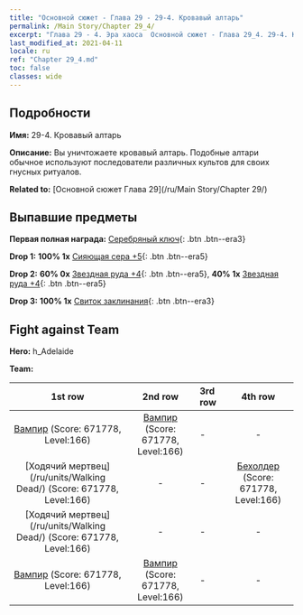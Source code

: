 ```yaml
---
title: "Основной сюжет - Глава 29 - 29-4. Кровавый алтарь"
permalink: /Main Story/Chapter 29_4/
excerpt: "Глава 29 - 4. Эра хаоса  Основной сюжет - Глава 29_4. 29-4. Кровавый алтарь"
last_modified_at: 2021-04-11
locale: ru
ref: "Chapter 29_4.md"
toc: false
classes: wide
---
```


## Подробности

 **Имя:** 29-4. Кровавый алтарь

 **Описание:** Вы уничтожаете кровавый алтарь. Подобные алтари обычное используют последователи различных культов для своих гнусных ритуалов.

 **Related to:** [Основной сюжет Глава 29](/ru/Main Story/Chapter 29/)

## Выпавшие предметы

 **Первая полная награда:** [Серебряный ключ](/ru/Items/con_693/){: .btn .btn--era3}

 **Drop 1:** **100% 1x** [Сияющая сера +5](/ru/Items/mat_99/){: .btn .btn--era5}

 **Drop 2:** **60% 0x** [Звездная руда +4](/ru/Items/mat_89/){: .btn .btn--era5}, **40% 1x** [Звездная руда +4](/ru/Items/mat_89/){: .btn .btn--era5}

 **Drop 3:** **100% 1x** [Свиток заклинания](/ru/Items/con_694/){: .btn .btn--era3}


## Fight against Team
 **Hero:** h_Adelaide

 **Team:**


  | 1st row | 2nd row | 3rd row | 4th row |
  |:----:|:----:|:----|:----:|
  | [Вампир](/ru/units/Vampire/) (Score: 671778, Level:166)  | [Вампир](/ru/units/Vampire/) (Score: 671778, Level:166)  | - | - |
  | [Ходячий мертвец](/ru/units/Walking Dead/) (Score: 671778, Level:166)  | - | - | [Бехолдер](/ru/units/Beholder/) (Score: 671778, Level:166)  |
  | [Ходячий мертвец](/ru/units/Walking Dead/) (Score: 671778, Level:166)  | - | - | - |
  | [Вампир](/ru/units/Vampire/) (Score: 671778, Level:166)  | [Вампир](/ru/units/Vampire/) (Score: 671778, Level:166)  | - | - |


